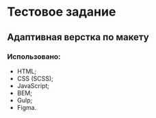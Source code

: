 # Тестовое задание
## Адаптивная верстка по макету
### Использовано:
- HTML;
- CSS (SCSS);
- JavaScript;
- BEM;
- Gulp;
- Figma.